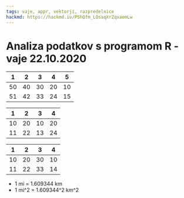 ```yaml
---
tags: vaje, appr, vektorji, razpredelnice
hackmd: https://hackmd.io/PShQfm_LQsaqXrZqxaomLw
---
```

# Analiza podatkov s programom R - vaje 22.10.2020

| 1 | 2 | 3 | 4 | 5 |
| - | - | - | - | - |
| 50 | 40 | 30 | 20 | 10 |
| 51 | 42 | 33 | 24 | 15 |

| 1 | 2 | 3 | 4 |
| - | - | - | - |
| 10 | 20 | 10 | 20 |
| 11 | 22 | 13 | 24 |

| 1 | 2 | 3 | 4 |
| - | - | - | - |
| 10 | 20 | 30 | 10 |
| 11 | 22 | 33 | 14 |

* 1 mi = 1.609344 km
* 1 mi^2 = 1.609344^2 km^2
